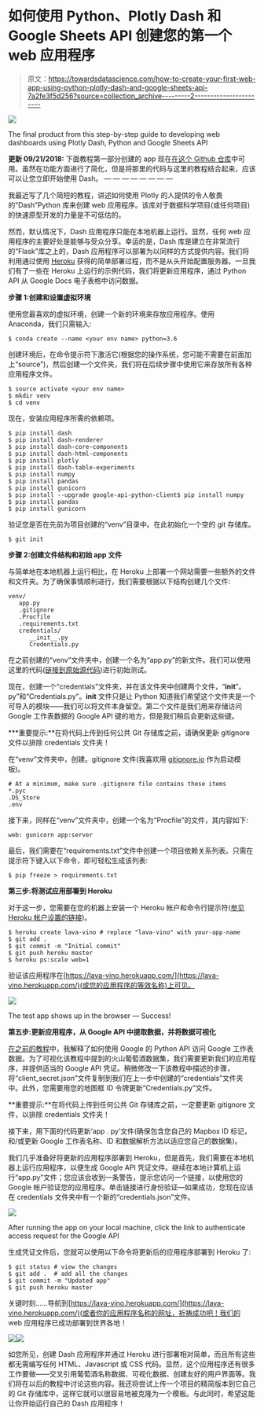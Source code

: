 # 如何使用 Python、Plotly Dash 和 Google Sheets API 创建您的第一个 web 应用程序

> 原文：<https://towardsdatascience.com/how-to-create-your-first-web-app-using-python-plotly-dash-and-google-sheets-api-7a2fe3f5d256?source=collection_archive---------2----------------------->

![](img/c9c0aab8955a009f9926ed8cea63e2f9.png)

The final product from this step-by-step guide to developing web dashboards using Plotly Dash, Python and Google Sheets API

**更新 09/21/2018:** 下面教程第一部分创建的 app 现在[在这个 Github 仓库](https://github.com/dcbark01/DashAppTemplate)中可用。虽然在功能方面进行了简化，但是将那里的代码与这里的教程结合起来，应该可以让您立即开始使用 Dash。
— — — — — — — —

我最近写了几个简短的教程，讲述如何使用 Plotly 的人提供的令人敬畏的“Dash”Python 库来创建 web 应用程序。该库对于数据科学项目(或任何项目)的快速原型开发的力量是不可低估的。

然而，默认情况下，Dash 应用程序只能在本地机器上运行。显然，任何 web 应用程序的主要好处是能够与受众分享。幸运的是，Dash 库是建立在非常流行的“Flask”库之上的，Dash 应用程序可以部署为以同样的方式提供内容。我们将利用通过使用 [Heroku](http://www.heroku.com) 获得的简单部署过程，而不是从头开始配置服务器。一旦我们有了一些在 Heroku 上运行的示例代码，我们将更新应用程序，通过 Python API 从 Google Docs 电子表格中访问数据。

**步骤 1:创建和设置虚拟环境**

使用您最喜欢的虚拟环境，创建一个新的环境来存放应用程序。使用 Anaconda，我们只需输入:

```
$ conda create --name <your env name> python=3.6
```

创建环境后，在命令提示符下激活它(根据您的操作系统，您可能不需要在前面加上“source”)，然后创建一个文件夹，我们将在后续步骤中使用它来存放所有各种应用程序文件。

```
$ source activate <your env name>
$ mkdir venv
$ cd venv
```

现在，安装应用程序所需的依赖项。

```
$ pip install dash
$ pip install dash-renderer
$ pip install dash-core-components
$ pip install dash-html-components
$ pip install plotly
$ pip install dash-table-experiments 
$ pip install numpy
$ pip install pandas
$ pip install gunicorn
$ pip install --upgrade google-api-python-client$ pip install numpy
$ pip install pandas
$ pip install gunicorn
```

验证您是否在先前为项目创建的“venv”目录中。在此初始化一个空的 git 存储库。

```
$ git init
```

**步骤 2:创建文件结构和初始 app 文件**

与简单地在本地机器上运行相比，在 Heroku 上部署一个网站需要一些额外的文件和文件夹。为了确保事情顺利进行，我们需要根据以下结构创建几个文件:

```
venv/
   app.py
   .gitignore
   .Procfile
   .requirements.txt
   credentials/
      __init__.py
      Credentials.py
```

在之前创建的“venv”文件夹中，创建一个名为“app.py”的新文件。我们可以使用这里的代码([链接到原始源代码](https://dash.plot.ly/deployment))进行初始测试。

现在，创建一个“credentials”文件夹，并在该文件夹中创建两个文件，“__init__”。py”和“Credentials.py”。__init__ 文件只是让 Python 知道我们希望这个文件夹是一个可导入的模块——我们可以将文件本身留空。第二个文件是我们用来存储访问 Google 工作表数据的 Google API 键的地方，但是我们稍后会更新这些键。

***重要提示:**在将代码上传到任何公共 Git 存储库之前，请确保更新 gitignore 文件以排除 credentials 文件夹！

在“venv”文件夹中，创建。gitignore 文件(我喜欢用 [gitignore.io](https://www.gitignore.io/) 作为启动模板)。

```
# At a minimum, make sure .gitignore file contains these items
*.pyc
.DS_Store
.env
```

接下来，同样在“venv”文件夹中，创建一个名为“Procfile”的文件，其内容如下:

```
web: gunicorn app:server
```

最后，我们需要在“requirements.txt”文件中创建一个项目依赖关系列表。只需在提示符下键入以下命令，即可轻松生成该列表:

```
$ pip freeze > requirements.txt
```

**第三步:将测试应用部署到 Heroku**

对于这一步，您需要在您的机器上安装一个 Heroku 帐户和命令行提示符([参见 Heroku 帐户设置的链接](https://devcenter.heroku.com/articles/heroku-cli))。

```
$ heroku create lava-vino # replace "lava-vino" with your-app-name
$ git add . 
$ git commit -m "Initial commit"
$ git push heroku master 
$ heroku ps:scale web=1
```

验证该应用程序在[https://lava-vino.herokuapp.com/](https://lava-vino.herokuapp.com/)(或您的应用程序的等效名称)上可见。

![](img/ac2dc1b717c8e0d37c095f412dddcb81.png)

The test app shows up in the browser — Success!

**第五步:更新应用程序，从 Google API 中提取数据，并将数据可视化**

[在之前的教程](https://medium.com/@daniel_c_barker/how-to-access-google-sheet-data-using-the-python-api-and-convert-to-pandas-dataframe-5ec020564f0e)中，我解释了如何使用 Google 的 Python API 访问 Google 工作表数据。为了可视化该教程中提到的火山葡萄酒数据集，我们需要更新我们的应用程序，并提供适当的 Google API 凭证。稍微修改一下该教程中描述的步骤，将“client_secret.json”文件复制到我们在上一步中创建的“credentials”文件夹中。此外，您需要用您的地图框 ID 令牌更新“Credentials.py”文件。

**重要提示:**在将代码上传到任何公共 Git 存储库之前，一定要更新 gitignore 文件，以排除 credentials 文件夹！

接下来，用下面的代码更新‘app . py’文件(确保包含您自己的 Mapbox ID 标记，和/或更新 Google 工作表名称、ID 和数据解析方法以适应您自己的数据集)。

我们几乎准备好将更新的应用程序部署到 Heroku，但是首先，我们需要在本地机器上运行应用程序，以便生成 Google API 凭证文件。继续在本地计算机上运行“app.py”文件；您应该会收到一条警告，提示您访问一个链接，以使用您的 Google 帐户验证您的应用程序。单击链接进行身份验证—如果成功，您现在应该在 credentials 文件夹中有一个新的“credentials.json”文件。

![](img/8d5fe9dcf8004146c5968a0c6f012c57.png)

After running the app on your local machine, click the link to authenticate access request for the Google API

生成凭证文件后，您就可以使用以下命令将更新后的应用程序部署到 Heroku 了:

```
$ git status # view the changes
$ git add .  # add all the changes
$ git commit -m "Updated app"
$ git push heroku master
```

关键时刻……导航到[https://lava-vino.herokuapp.com/](https://lava-vino.herokuapp.com/)(或者你的应用程序名称的网址，祈祷成功吧！我们的 web 应用程序已成功部署到世界各地！

![](img/c9c0aab8955a009f9926ed8cea63e2f9.png)![](img/d287cfdc31a382c2775b040e96c722d0.png)

如您所见，创建 Dash 应用程序并通过 Heroku 进行部署相对简单，而且所有这些都无需编写任何 HTML、Javascript 或 CSS 代码。显然，这个应用程序还有很多工作要做——交叉引用葡萄酒名称数据、可视化数据、创建友好的用户界面等。我们将在以后的教程中讨论这些内容。我还将尝试上传一个项目的精简版本到它自己的 Git 存储库中，这样它就可以很容易地被克隆为一个模板。与此同时，希望这能让你开始运行自己的 Dash 应用程序！